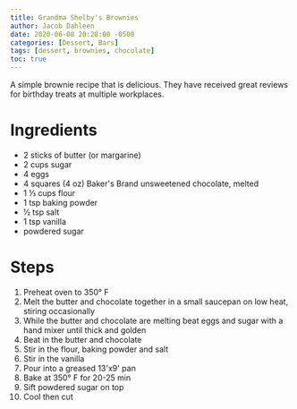 ```yaml
---
title: Grandma Shelby's Brownies
author: Jacob Dahleen
date: 2020-06-08 20:28:00 -0500
categories: [Dessert, Bars]
tags: [dessert, brownies, chocolate]
toc: true
---
```


A simple brownie recipe that is delicious. They have received great reviews for birthday treats at multiple workplaces.

# Ingredients
- 2 sticks of butter (or margarine)
- 2 cups sugar
- 4 eggs
- 4 squares (4 oz) Baker's Brand unsweetened chocolate, melted
- 1 &#8531; cups flour
- 1 tsp baking powder
- &frac12; tsp salt
- 1 tsp vanilla
- powdered sugar

# Steps
1. Preheat oven to 350&deg; F
1. Melt the butter and chocolate together in a small saucepan on low heat, stiring occasionally
1. While the butter and chocolate are melting beat eggs and sugar with a hand mixer until thick and golden
1. Beat in the butter and chocolate
1. Stir in the flour, baking powder and salt
1. Stir in the vanilla
1. Pour into a greased 13'x9' pan
1. Bake at 350&deg; F for 20-25 min
1. Sift powdered sugar on top
1. Cool then cut
